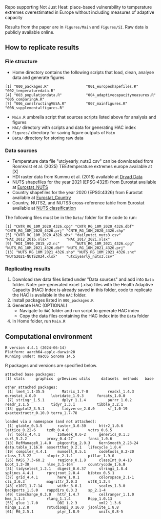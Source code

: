 
Repo supporting Not Just Heat: place-based vulnerability to temperature extremes overestimated in Europe without including measures of adaptive capacity

Results from the paper are in `Figures/Main` and `Figures/SI`. Raw data is publicly available online.

## How to replicate results

### File structure
- Home directory contains the following scripts that load, clean, analyse data and generate figures
```
[1] "000_packages.R"                 "001_europeshapefiles.R"         "002_temperaturedata.R"         
[4] "003_populationdata.R"           "004_adaptivecapacitymeasures.R" "005_comparingA.R"              
[7] "006_constructingVESA.R"         "007_mainfigures.R"              "008_supplementalfigures.R"
```
- `Main.R` umbrella script that sources scripts listed above for analysis and figures
- `HAC/` directory with scripts and data for generating HAC index
- `Figures/` directory for saving figure outputs of `Main`
- `Data/` directory for storing raw data 


### Data sources
- Temperature data file "utciyearly_nuts3.csv" can be downloaded from Ronnkvist et al. (2025) TEE:temperature extremes europe available at [X]
- HDI raster data from Kummu et al. (2018) available at [Dryad Data](https://datadryad.org/stash/dataset/doi:10.5061/dryad.dk1j0)
- NUTS shapefiles for the year 2021 (EPSG:4326) from Eurostat available at [Eurostat_NUTS](https://ec.europa.eu/eurostat/web/gisco/geodata/statistical-units/territorial-units-statistics)
- Country shapefiles for the year 2020 (EPSG:4326) from Eurostat available at [Eurostat_Country](https://ec.europa.eu/eurostat/web/gisco/geodata/administrative-units/countries)
- Country, NUTS2, and NUTS3 cross-reference table from Eurostat available at [NUTS classification](https://ec.europa.eu/eurostat/web/nuts)

The following files must be in the `Data/` folder for the code to run:
```
[1] "CNTR_RG_10M_2020_4326.cpg" "CNTR_RG_10M_2020_4326.dbf" "CNTR_RG_10M_2020_4326.prj" "CNTR_RG_10M_2020_4326.shp"
[5] "CNTR_RG_10M_2020_4326.shx" "dailyutci_nuts3.csv"       "HAC_2012_2016.xlsx"        "HAC_2017_2021.xlsx"       
[9] "HDI_1990_2015_v2.nc"       "NUTS_RG_10M_2021_4326.cpg" "NUTS_RG_10M_2021_4326.dbf" "NUTS_RG_10M_2021_4326.prj"
[13] "NUTS_RG_10M_2021_4326.shp" "NUTS_RG_10M_2021_4326.shx" "NUTS2021-NUTS2024.xlsx"    "utciyearly_nuts3.csv"
```


### Replicating results
1. Download raw data files listed under "Data sources" and add into `Data` folder. Note: pre-generated excel (.xlsx) files with the Health Adaptive Capacity (HAC) Index is already saved in this folder, code to replicate the HAC is available in the `HAC` folder. 
2. Install packages listed in `000_packages.R`
3. Generate HAC (OPTIONAL)
   - Navigate to `HAC` folder and run script to generate HAC index  
   - Copy the data files containing the HAC index into the `Data` folder
4. In Home folder, run `Main.R`



## Computational environment
```
R version 4.4.1 (2024-06-14)
Platform: aarch64-apple-darwin20
Running under: macOS Sonoma 14.5
```

R packages and versions are specified below.
```
attached base packages:
[1] stats     graphics  grDevices utils     datasets  methods   base     

other attached packages:
 [1] lme4_1.1-35.5        Matrix_1.7-0         readxl_1.4.3         eurostat_4.0.0       lubridate_1.9.3      forcats_1.0.0       
 [7] stringr_1.5.1        dplyr_1.1.4          purrr_1.0.2          readr_2.1.5          tidyr_1.3.1          tibble_3.2.1        
[13] ggplot2_3.5.1        tidyverse_2.0.0      sf_1.0-19            exactextractr_0.10.0 terra_1.7-78        

loaded via a namespace (and not attached):
 [1] gtable_0.3.5       raster_3.6-30      httr2_1.0.6        lattice_0.22-6     tzdb_0.4.0         vctrs_0.6.5       
 [7] tools_4.4.1        ISOweek_0.6-2      generics_0.1.3     curl_5.2.2         proxy_0.4-27       fansi_1.0.6       
[13] RefManageR_1.4.0   pkgconfig_2.0.3    KernSmooth_2.23-24 data.table_1.16.0  assertthat_0.2.1   lifecycle_1.0.4   
[19] compiler_4.4.1     munsell_0.5.1      codetools_0.2-20   class_7.3-22       nloptr_2.1.1       pillar_1.9.0      
[25] MASS_7.3-60.2      regions_0.1.8      classInt_0.4-10    boot_1.3-30        nlme_3.1-164       countrycode_1.6.0 
[31] tidyselect_1.2.1   digest_0.6.37      stringi_1.8.4      splines_4.4.1      rprojroot_2.0.4    bibtex_0.5.1      
[37] grid_4.4.1         here_1.0.1         colorspace_2.1-1   cli_3.6.3          magrittr_2.0.3     utf8_1.2.4        
[43] e1071_1.7-14       withr_3.0.1        scales_1.3.0       backports_1.5.0    rappdirs_0.3.3     sp_2.1-4          
[49] timechange_0.3.0   httr_1.4.7         cellranger_1.1.0   hms_1.1.3          rlang_1.1.4        Rcpp_1.0.13       
[55] glue_1.7.0         DBI_1.2.3          xml2_1.3.6         minqa_1.2.8        rstudioapi_0.16.0  jsonlite_1.8.8    
[61] R6_2.5.1           plyr_1.8.9         units_0.8-5       
```


